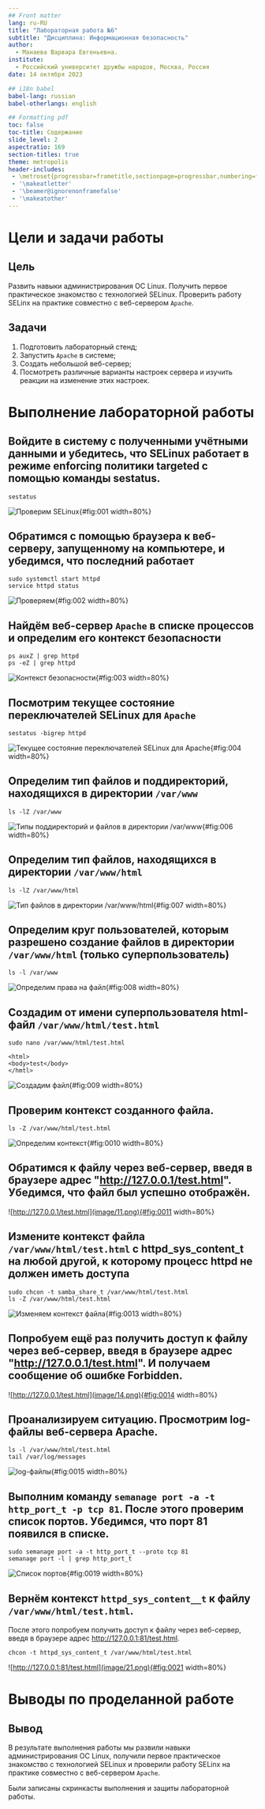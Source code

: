 ```yaml
---
## Front matter
lang: ru-RU
title: "Лабораторная работа №6"
subtitle: "Дисциплина: Информационная безопасность"
author:
  - Манаева Варвара Евгеньевна.
institute:
  - Российский университет дружбы народов, Москва, Россия
date: 14 октября 2023

## i18n babel
babel-lang: russian
babel-otherlangs: english

## Formatting pdf
toc: false
toc-title: Содержание
slide_level: 2
aspectratio: 169
section-titles: true
theme: metropolis
header-includes:
 - \metroset{progressbar=frametitle,sectionpage=progressbar,numbering=fraction}
 - '\makeatletter'
 - '\beamer@ignorenonframefalse'
 - '\makeatother'
---
```


# Цели и задачи работы
## Цель

Развить навыки администрирования ОС Linux. Получить первое практическое знакомство с технологией SELinux. Проверить работу 
SELinx на практике совместно с веб-сервером `Apache`.

## Задачи

1. Подготовить лабораторный стенд;
2. Запустить `Apache` в системе;
3. Создать небольшой веб-сервер;
4. Посмотреть различные варианты настроек сервера и изучить реакции на изменение этих настроек.

# Выполнение лабораторной работы

## Войдите в систему с полученными учётными данными и убедитесь, что SELinux работает в режиме enforcing политики targeted с помощью команды sestatus. 

```
sestatus
```

![Проверим SELinux](image/1.png){#fig:001 width=80%}

## Обратимся с помощью браузера к веб-серверу, запущенному на компьютере, и убедимся, что последний работает 

```
sudo systemctl start httpd
service httpd status
```

![Проверяем](image/2.png){#fig:002 width=80%}

## Найдём веб-сервер `Apache` в списке процессов и определим его контекст безопасности 

```
ps auxZ | grep httpd
ps -eZ | grep httpd
```

![Контекст безопасности](image/3.png){#fig:003 width=80%}

## Посмотрим текущее состояние переключателей SELinux для `Apache` 

```
sestatus -bigrep httpd
```

![Текущее состояние переключателей SELinux для `Apache`](image/4.png){#fig:004 width=80%}

## Определим тип файлов и поддиректорий, находящихся в директории `/var/www` 

```
ls -lZ /var/www
```

![Типы поддиректорий и файлов в директории `/var/www`](image/6.png){#fig:006 width=80%}

## Определим тип файлов, находящихся в директории `/var/www/html` 

```
ls -lZ /var/www/html
```

![Тип файлов в директории `/var/www/html`](image/7.png){#fig:007 width=80%}

## Определим круг пользователей, которым разрешено создание файлов в директории `/var/www/html` (только суперпользователь) 

```
ls -l /var/www
```

![Определим права на файл](image/8.png){#fig:008 width=80%}

## Создадим от имени суперпользователя html-файл `/var/www/html/test.html` 

```
sudo nano /var/www/html/test.html
```

```hmtl
<html>
<body>test</body>
</hmtl>
```

![Создадим файл](image/9.png){#fig:009 width=80%}

## Проверим контекст созданного файла. 

```
ls -Z /var/www/html/test.html
```

![Определим контекст](image/10.png){#fig:0010 width=80%}

## Обратимся к файлу через веб-сервер, введя в браузере адрес "http://127.0.0.1/test.html". Убедимся, что файл был успешно отображён. 

![http://127.0.0.1/test.html](image/11.png){#fig:0011 width=80%}

## Измените контекст файла `/var/www/html/test.html` с httpd_sys_content_t на любой другой, к которому процесс httpd не должен иметь доступа 

```
sudo chcon -t samba_share_t /var/www/html/test.html
ls -Z /var/www/html/test.html
```

![Изменяем контекст файла](image/13.png){#fig:0013 width=80%}

## Попробуем ещё раз получить доступ к файлу через веб-сервер, введя в браузере адрес "http://127.0.0.1/test.html". И получаем сообщение об ошибке Forbidden. 

![http://127.0.0.1/test.html](image/14.png){#fig:0014 width=80%}

## Проанализируем ситуацию. Просмотрим log-файлы веб-сервера Apache. 

```
ls -l /var/www/html/test.html
tail /var/log/messages

```

![log-файлы](image/15.png){#fig:0015 width=80%}

## Выполним команду `semanage port -a -t http_port_t -р tcp 81`. После этого проверим список портов. Убедимся, что порт 81 появился в списке. 

```
sudo semanage port -a -t http_port_t --proto tcp 81
semanage port -l | grep http_port_t
```

![Список портов](image/19.png){#fig:0019 width=80%}

## Вернём контекст `httpd_sys_cоntent__t` к файлу `/var/www/html/test.html`.

После этого попробуем получить доступ к файлу через веб-сервер, введя в браузере адрес http://127.0.0.1:81/test.html. 

```
chcon -t httpd_sys_content_t /var/www/html/test.html
```

![http://127.0.0.1:81/test.html](image/21.png){#fig:0021 width=80%}

# Выводы по проделанной работе

## Вывод

В результате выполнения работы мы развили навыки администрирования ОС Linux, получили первое практическое знакомство с 
технологией SELinux и проверили работу SELinx на практике совместно с веб-сервером `Apache`.

Были записаны скринкасты выполнения и защиты лабораторной работы.

